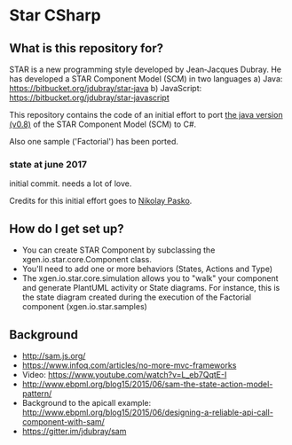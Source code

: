 ﻿# Star CSharp

## What is this repository for?

STAR is a new programming style developed by Jean‐Jacques Dubray.
He has developed a STAR Component Model (SCM) in two languages
a) Java: https://bitbucket.org/jdubray/star‐java 
b) JavaScript: https://bitbucket.org/jdubray/star‐javascript 

This repository contains the code of an initial effort to port [the java version (v0.8)](https://bitbucket.org/jdubray/star‐java) of the STAR Component Model (SCM) to C#.

Also one sample ('Factorial') has been ported. 


### state at june 2017
initial commit. needs a lot of love.

Credits for this initial effort goes to [Nikolay Pasko](https://github.com/nickpasko).


## How do I get set up?
* You can create STAR Component by subclassing the xgen.io.star.core.Component class.
* You'll need to add one or more behaviors (States, Actions and Type)
* The xgen.io.star.core.simulation allows you to "walk" your component and generate PlantUML activity or State diagrams. For instance, this is the state diagram created during the execution of the Factorial component (xgen.io.star.samples)

## Background

* http://sam.js.org/
* https://www.infoq.com/articles/no-more-mvc-frameworks
* Video: https://www.youtube.com/watch?v=L_eb7QqtE-I
* http://www.ebpml.org/blog15/2015/06/sam-the-state-action-model-pattern/
* Background to the apicall example:
http://www.ebpml.org/blog15/2015/06/designing-a-reliable-api-call-component-with-sam/
* https://gitter.im/jdubray/sam
